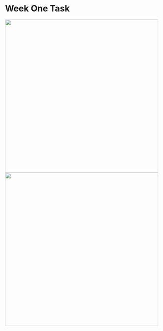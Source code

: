 # Week One Task



<img src ="https://github.com/mmmmm222/CIS/assets/95083236/b1af2420-1f69-4027-81e0-d79b2496ef07" width = "500" height = "500">


<img src ="https://github.com/mmmmm222/CIS/assets/95083236/7f6f8725-0ae2-40e1-9c61-c98dfdf88217" width = "500" height = "500">
